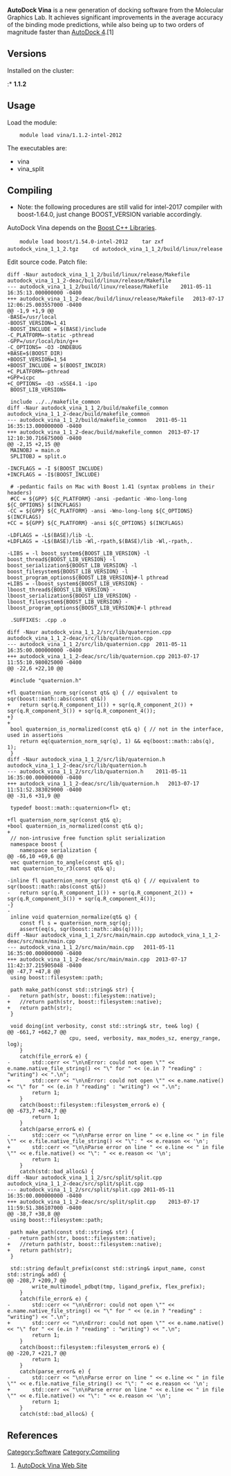 **AutoDock Vina** is a new generation of docking software from the
Molecular Graphics Lab. It achieves significant improvements in the
average accuracy of the binding mode predictions, while also being up to
two orders of magnitude faster than [AutoDock
4](Software:Autodock "wikilink").\[1\]

## Versions

Installed on the cluster:

:\* **1.1.2**

## Usage

Load the module:

`    module load vina/1.1.2-intel-2012`

The executables are:

  - vina
  - vina_split

## Compiling

  - Note: the following procedures are still valid for intel-2017
    compiler with boost-1.64.0, just change BOOST_VERSION variable
    accordingly.

AutoDock Vina depends on the [Boost C++
Libraries](Software:Boost "wikilink").

`    module load boost/1.54.0-intel-2012`
`    tar zxf autodock_vina_1_1_2.tgz`
`    cd autodock_vina_1_1_2/build/linux/release`
`    `

Edit source code. Patch
    file:

    diff -Naur autodock_vina_1_1_2/build/linux/release/Makefile autodock_vina_1_1_2-deac/build/linux/release/Makefile
    --- autodock_vina_1_1_2/build/linux/release/Makefile    2011-05-11 16:35:13.000000000 -0400
    +++ autodock_vina_1_1_2-deac/build/linux/release/Makefile   2013-07-17 12:06:25.003557000 -0400
    @@ -1,9 +1,9 @@
    -BASE=/usr/local
    -BOOST_VERSION=1_41
    -BOOST_INCLUDE = $(BASE)/include
    -C_PLATFORM=-static -pthread
    -GPP=/usr/local/bin/g++
    -C_OPTIONS= -O3 -DNDEBUG
    +BASE=$(BOOST_DIR)
    +BOOST_VERSION=1_54
    +BOOST_INCLUDE = $(BOOST_INCDIR)
    +C_PLATFORM=-pthread
    +GPP=icpc
    +C_OPTIONS= -O3 -xSSE4.1 -ipo
     BOOST_LIB_VERSION=

     include ../../makefile_common
    diff -Naur autodock_vina_1_1_2/build/makefile_common autodock_vina_1_1_2-deac/build/makefile_common
    --- autodock_vina_1_1_2/build/makefile_common   2011-05-11 16:35:13.000000000 -0400
    +++ autodock_vina_1_1_2-deac/build/makefile_common  2013-07-17 12:10:30.716675000 -0400
    @@ -2,15 +2,15 @@
     MAINOBJ = main.o
     SPLITOBJ = split.o

    -INCFLAGS = -I $(BOOST_INCLUDE)
    +INCFLAGS = -I$(BOOST_INCLUDE)

     # -pedantic fails on Mac with Boost 1.41 (syntax problems in their headers)
     #CC = ${GPP} ${C_PLATFORM} -ansi -pedantic -Wno-long-long ${C_OPTIONS} $(INCFLAGS)
    -CC = ${GPP} ${C_PLATFORM} -ansi -Wno-long-long ${C_OPTIONS} $(INCFLAGS)
    +CC = ${GPP} ${C_PLATFORM} -ansi ${C_OPTIONS} $(INCFLAGS)

    -LDFLAGS = -L$(BASE)/lib -L.
    +LDFLAGS = -L$(BASE)/lib -Wl,-rpath,$(BASE)/lib -Wl,-rpath,.

    -LIBS = -l boost_system${BOOST_LIB_VERSION} -l boost_thread${BOOST_LIB_VERSION} -l boost_serialization${BOOST_LIB_VERSION} -l boost_filesystem${BOOST_LIB_VERSION} -l boost_program_options${BOOST_LIB_VERSION}#-l pthread
    +LIBS = -lboost_system${BOOST_LIB_VERSION} -lboost_thread${BOOST_LIB_VERSION} -lboost_serialization${BOOST_LIB_VERSION} -lboost_filesystem${BOOST_LIB_VERSION} -lboost_program_options${BOOST_LIB_VERSION}#-l pthread

     .SUFFIXES: .cpp .o

    diff -Naur autodock_vina_1_1_2/src/lib/quaternion.cpp autodock_vina_1_1_2-deac/src/lib/quaternion.cpp
    --- autodock_vina_1_1_2/src/lib/quaternion.cpp  2011-05-11 16:35:00.000000000 -0400
    +++ autodock_vina_1_1_2-deac/src/lib/quaternion.cpp 2013-07-17 11:55:10.980025000 -0400
    @@ -22,6 +22,10 @@

     #include "quaternion.h"

    +fl quaternion_norm_sqr(const qt& q) { // equivalent to sqr(boost::math::abs(const qt&))
    +   return sqr(q.R_component_1()) + sqr(q.R_component_2()) + sqr(q.R_component_3()) + sqr(q.R_component_4());
    +}
    +
     bool quaternion_is_normalized(const qt& q) { // not in the interface, used in assertions
        return eq(quaternion_norm_sqr(q), 1) && eq(boost::math::abs(q), 1);
     }
    diff -Naur autodock_vina_1_1_2/src/lib/quaternion.h autodock_vina_1_1_2-deac/src/lib/quaternion.h
    --- autodock_vina_1_1_2/src/lib/quaternion.h    2011-05-11 16:35:00.000000000 -0400
    +++ autodock_vina_1_1_2-deac/src/lib/quaternion.h   2013-07-17 11:51:52.383029000 -0400
    @@ -31,6 +31,9 @@

     typedef boost::math::quaternion<fl> qt;

    +fl quaternion_norm_sqr(const qt& q);
    +bool quaternion_is_normalized(const qt& q);
    +
     // non-intrusive free function split serialization
     namespace boost {
        namespace serialization {
    @@ -66,10 +69,6 @@
     vec quaternion_to_angle(const qt& q);
     mat quaternion_to_r3(const qt& q);

    -inline fl quaternion_norm_sqr(const qt& q) { // equivalent to sqr(boost::math::abs(const qt&))
    -   return sqr(q.R_component_1()) + sqr(q.R_component_2()) + sqr(q.R_component_3()) + sqr(q.R_component_4());
    -}
    -
     inline void quaternion_normalize(qt& q) {
        const fl s = quaternion_norm_sqr(q);
        assert(eq(s, sqr(boost::math::abs(q))));
    diff -Naur autodock_vina_1_1_2/src/main/main.cpp autodock_vina_1_1_2-deac/src/main/main.cpp
    --- autodock_vina_1_1_2/src/main/main.cpp   2011-05-11 16:35:00.000000000 -0400
    +++ autodock_vina_1_1_2-deac/src/main/main.cpp  2013-07-17 11:42:37.215905048 -0400
    @@ -47,7 +47,8 @@
     using boost::filesystem::path;

     path make_path(const std::string& str) {
    -   return path(str, boost::filesystem::native);
    +   //return path(str, boost::filesystem::native);
    +   return path(str);
     }

     void doing(int verbosity, const std::string& str, tee& log) {
    @@ -661,7 +662,7 @@
                        cpu, seed, verbosity, max_modes_sz, energy_range, log);
        }
        catch(file_error& e) {
    -       std::cerr << "\n\nError: could not open \"" << e.name.native_file_string() << "\" for " << (e.in ? "reading" : "writing") << ".\n";
    +       std::cerr << "\n\nError: could not open \"" << e.name.native() << "\" for " << (e.in ? "reading" : "writing") << ".\n";
            return 1;
        }
        catch(boost::filesystem::filesystem_error& e) {
    @@ -673,7 +674,7 @@
            return 1;
        }
        catch(parse_error& e) {
    -       std::cerr << "\n\nParse error on line " << e.line << " in file \"" << e.file.native_file_string() << "\": " << e.reason << '\n';
    +       std::cerr << "\n\nParse error on line " << e.line << " in file \"" << e.file.native() << "\": " << e.reason << '\n';
            return 1;
        }
        catch(std::bad_alloc&) {
    diff -Naur autodock_vina_1_1_2/src/split/split.cpp autodock_vina_1_1_2-deac/src/split/split.cpp
    --- autodock_vina_1_1_2/src/split/split.cpp 2011-05-11 16:35:00.000000000 -0400
    +++ autodock_vina_1_1_2-deac/src/split/split.cpp    2013-07-17 11:59:51.386107000 -0400
    @@ -38,7 +38,8 @@
     using boost::filesystem::path;

     path make_path(const std::string& str) {
    -   return path(str, boost::filesystem::native);
    +   //return path(str, boost::filesystem::native);
    +   return path(str);
     }

     std::string default_prefix(const std::string& input_name, const std::string& add) {
    @@ -208,7 +209,7 @@
            write_multimodel_pdbqt(tmp, ligand_prefix, flex_prefix);
        }
        catch(file_error& e) {
    -       std::cerr << "\n\nError: could not open \"" << e.name.native_file_string() << "\" for " << (e.in ? "reading" : "writing") << ".\n";
    +       std::cerr << "\n\nError: could not open \"" << e.name.native() << "\" for " << (e.in ? "reading" : "writing") << ".\n";
            return 1;
        }
        catch(boost::filesystem::filesystem_error& e) {
    @@ -220,7 +221,7 @@
            return 1;
        }
        catch(parse_error& e) {
    -       std::cerr << "\n\nParse error on line " << e.line << " in file \"" << e.file.native_file_string() << "\": " << e.reason << '\n';
    +       std::cerr << "\n\nParse error on line " << e.line << " in file \"" << e.file.native() << "\": " << e.reason << '\n';
            return 1;
        }
        catch(std::bad_alloc&) {

## References

<references/>

[Category:Software](Category:Software "wikilink")
[Category:Compiling](Category:Compiling "wikilink")

1.  [AutoDock Vina Web Site](http://vina.scripps.edu/)

